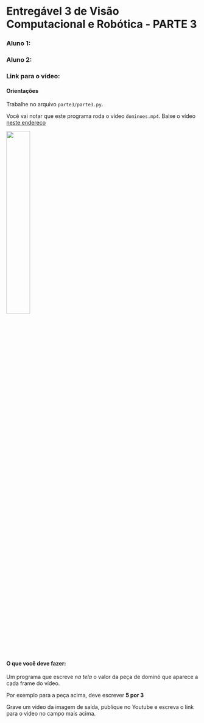 # Entregável 3 de Visão Computacional e Robótica - PARTE 3

### Aluno 1:
### Aluno 2:

### Link para o vídeo: 

#### Orientações

Trabalhe no arquivo `parte3/parte3.py`. 

Você vai notar que este programa roda o vídeo `dominoes.mp4`. Baixe o vídeo [neste endereço](https://github.com/Insper/robot20/raw/master/media/dominoes.mp4)

<img src="./parte3/domino.jpg" width=35%>


#### O que você deve fazer:

Um programa que escreve *na tela* o valor da peça de dominó que aparece a cada frame do vídeo. 

Por exemplo para a peça acima, deve escrever **5 por 3**

Grave um video da imagem de saída, publique no Youtube e escreva o link para o video no campo mais acima.
